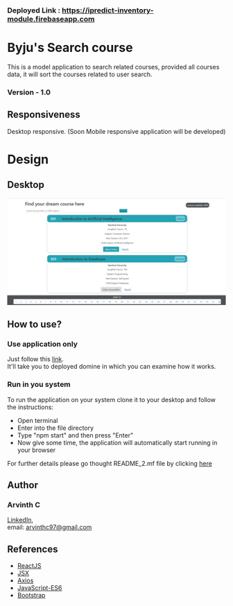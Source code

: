 ### Deployed Link : https://ipredict-inventory-module.firebaseapp.com

# Byju's Search course

This is a model application to search related courses, provided all courses data, it will sort the courses related to user search.
### Version - 1.0

## Responsiveness
Desktop responsive.
(Soon Mobile responsive application will be developed)

# Design
## Desktop
![Desktop Layout](https://github.com/ArvinthC3000/byjus-course/blob/master/src/img/Layout.png)

## How to use?
### Use application only
Just follow this [link](https://ipredict-inventory-module.firebaseapp.com).    
It'll take you to deployed domine in which you can examine how it works.

### Run in you system

To run the application on your system clone it to your desktop and follow the instructions:
* Open terminal
* Enter into the file directory
* Type "npm start" and then press "Enter"
* Now give some time, the application will automatically start running in your browser

For further details please go thought README_2.mf file by clicking [here](https://github.com/ArvinthC3000/weatherapp-react/blob/master/README_2.md)

## Author
### Arvinth C    
[LinkedIn](https://www.linkedin.com/in/arvinth-chandrasekharan-64236a79),     
email: arvinthc97@gmail.com

## References
* [ReactJS](https://reactjs.org/docs/getting-started.html)
* [JSX](https://reactjs.org/docs/introducing-jsx.html)
* [Axios](https://www.npmjs.com/package/axios)
* [JavaScript-ES6](https://scotch.io/tutorials/how-to-use-the-javascript-fetch-api-to-get-data)
* [Bootstrap](https://getbootstrap.com/docs/4.4/getting-started/introduction/)